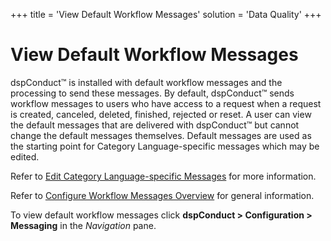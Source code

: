 +++
title = 'View Default Workflow Messages'
solution = 'Data Quality'
+++

# View Default Workflow Messages

dspConduct™ is installed with default workflow messages and the
processing to send these messages. By default, dspConduct™ sends
workflow messages to users who have access to a request when a request
is created, canceled, deleted, finished, rejected or reset. A user can
view the default messages that are delivered with dspConduct™ but cannot
change the default messages themselves. Default messages are used as the
starting point for Category Language-specific messages which may be
edited.

Refer to [Edit Category Language-specific
Messages](Edit_Category_Language_specific_Messages.htm) for more
information.

Refer to [Configure Workflow Messages
Overview](Configure_Workflow_Messages_Overview.htm) for general
information.

To view default workflow messages click
<span style="font-weight: bold;">dspConduct \> Configuration \>
Messaging</span> in the
<span style="font-style: italic;">Navigation</span> pane.
